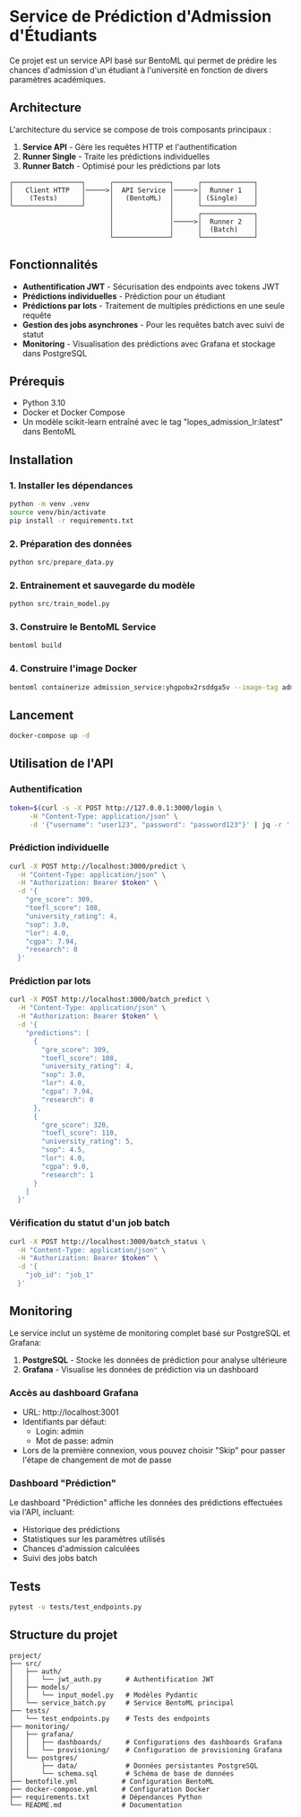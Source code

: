 # Service de Prédiction d'Admission d'Étudiants

Ce projet est un service API basé sur BentoML qui permet de prédire les chances d'admission d'un étudiant à l'université en fonction de divers paramètres académiques.

## Architecture

L'architecture du service se compose de trois composants principaux :

1. **Service API** - Gère les requêtes HTTP et l'authentification
2. **Runner Single** - Traite les prédictions individuelles
3. **Runner Batch** - Optimisé pour les prédictions par lots

```
┌─────────────────┐      ┌──────────────┐      ┌─────────────┐
│   Client HTTP   │─────>│  API Service │─────>│  Runner 1   │
│    (Tests)      │      │   (BentoML)  │      │ (Single)    │
└─────────────────┘      │              │      └─────────────┘
                         │              │      ┌─────────────┐
                         │              │─────>│  Runner 2   │
                         │              │      │  (Batch)    │
                         └──────────────┘      └─────────────┘
```

## Fonctionnalités

- **Authentification JWT** - Sécurisation des endpoints avec tokens JWT
- **Prédictions individuelles** - Prédiction pour un étudiant
- **Prédictions par lots** - Traitement de multiples prédictions en une seule requête
- **Gestion des jobs asynchrones** - Pour les requêtes batch avec suivi de statut
- **Monitoring** - Visualisation des prédictions avec Grafana et stockage dans PostgreSQL

## Prérequis

- Python 3.10
- Docker et Docker Compose
- Un modèle scikit-learn entraîné avec le tag "lopes_admission_lr:latest" dans BentoML

## Installation

### 1. Installer les dépendances

```bash
python -m venv .venv
source venv/bin/activate  
pip install -r requirements.txt
```

### 2. Préparation des données

```python
python src/prepare_data.py
```

### 2. Entrainement et sauvegarde du modèle

```python
python src/train_model.py 
```

### 3. Construire le BentoML Service

```bash
bentoml build
```

### 4. Construire l'image Docker

```bash
bentoml containerize admission_service:yhgpobx2rsddga5v --image-tag admission_service:latest
```

## Lancement

```bash
docker-compose up -d
```

## Utilisation de l'API

### Authentification

```bash
token=$(curl -s -X POST http://127.0.0.1:3000/login \
     -H "Content-Type: application/json" \
     -d '{"username": "user123", "password": "password123"}' | jq -r '.token')
```

### Prédiction individuelle

```bash
curl -X POST http://localhost:3000/predict \
  -H "Content-Type: application/json" \
  -H "Authorization: Bearer $token" \
  -d '{
    "gre_score": 309,
    "toefl_score": 108,
    "university_rating": 4,
    "sop": 3.0,
    "lor": 4.0,
    "cgpa": 7.94,
    "research": 0
  }'
```

### Prédiction par lots

```bash
curl -X POST http://localhost:3000/batch_predict \
  -H "Content-Type: application/json" \
  -H "Authorization: Bearer $token" \
  -d '{
    "predictions": [
      {
        "gre_score": 309,
        "toefl_score": 108,
        "university_rating": 4,
        "sop": 3.0,
        "lor": 4.0,
        "cgpa": 7.94,
        "research": 0
      },
      {
        "gre_score": 320,
        "toefl_score": 110,
        "university_rating": 5,
        "sop": 4.5,
        "lor": 4.0,
        "cgpa": 9.0,
        "research": 1
      }
    ]
  }'
```

### Vérification du statut d'un job batch

```bash
curl -X POST http://localhost:3000/batch_status \
  -H "Content-Type: application/json" \
  -H "Authorization: Bearer $token" \
  -d '{
    "job_id": "job_1"
  }'
```

## Monitoring

Le service inclut un système de monitoring complet basé sur PostgreSQL et Grafana:

1. **PostgreSQL** - Stocke les données de prédiction pour analyse ultérieure
2. **Grafana** - Visualise les données de prédiction via un dashboard

### Accès au dashboard Grafana

- URL: http://localhost:3001
- Identifiants par défaut:
  - Login: admin
  - Mot de passe: admin
- Lors de la première connexion, vous pouvez choisir "Skip" pour passer l'étape de changement de mot de passe

### Dashboard "Prédiction"

Le dashboard "Prédiction" affiche les données des prédictions effectuées via l'API, incluant:
- Historique des prédictions
- Statistiques sur les paramètres utilisés
- Chances d'admission calculées
- Suivi des jobs batch

## Tests

```bash
pytest -v tests/test_endpoints.py
```

## Structure du projet

```
project/
├── src/
│   ├── auth/
│   │   └── jwt_auth.py      # Authentification JWT
│   ├── models/
│   │   └── input_model.py   # Modèles Pydantic
│   └── service_batch.py     # Service BentoML principal
├── tests/
│   └── test_endpoints.py    # Tests des endpoints
├── monitoring/
│   ├── grafana/
│   │   ├── dashboards/      # Configurations des dashboards Grafana
│   │   └── provisioning/    # Configuration de provisioning Grafana
│   └── postgres/
│       ├── data/            # Données persistantes PostgreSQL
│       └── schema.sql       # Schéma de base de données
├── bentofile.yml           # Configuration BentoML
├── docker-compose.yml      # Configuration Docker
├── requirements.txt        # Dépendances Python
└── README.md               # Documentation
```
